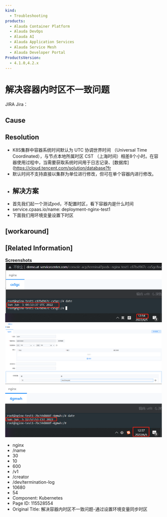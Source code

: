 ```yaml
---
kind:
  - Troubleshooting
products:
  - Alauda Container Platform
  - Alauda DevOps
  - Alauda AI
  - Alauda Application Services
  - Alauda Service Mesh
  - Alauda Developer Portal
ProductsVersion:
  - 4.1.0,4.2.x
---
```

<!-- A type of document that involves encountering a fault, diagnosing it, performing root cause analysis, and providing solutions. -->

# 解决容器内时区不一致问题

JIRA Jira：

## Cause

## Resolution
- K8S集群中容器系统时间默认为 UTC 协调世界时间 （Universal Time Coordinated），与节点本地所属时区 CST （上海时间）相差8个小时。在容器使用过程中，当需要获取系统时间用于日志记录、[数据库](https://cloud.tencent.com/solution/database?fr
- 默认时间不支持直接以集群为单位进行修改，但可在单个容器内进行修改。
- ## 解决方案
- 首先我们起一个测试pod，不配置时区，看下容器内是什么时间
- service.cpaas.io/name: deployment-nginx-test1
- 下面我们用环境变量设置下时区

## [workaround]

## [Related Information]
**Screenshots**
![](assets/jie-jue-rong-qi-nei-shi-qu-bu-yi-zhi-wen-ti-tong-guo-she-zhi-huan-jing-bian-lian/image2022-6-5_12-54-11.png)
![](assets/jie-jue-rong-qi-nei-shi-qu-bu-yi-zhi-wen-ti-tong-guo-she-zhi-huan-jing-bian-lian/image2022-6-5_12-55-12.png)
![](assets/jie-jue-rong-qi-nei-shi-qu-bu-yi-zhi-wen-ti-tong-guo-she-zhi-huan-jing-bian-lian/image2022-6-5_12-58-15.png)
- nginx
- /name
- 30
- 10
- 600
- /v1
- /creator
- /dev/termination-log
- 10680
- 54
- Component: Kubernetes
- Page ID: 115528554
- Original Title: 解决容器内时区不一致问题-通过设置环境变量同步时区
